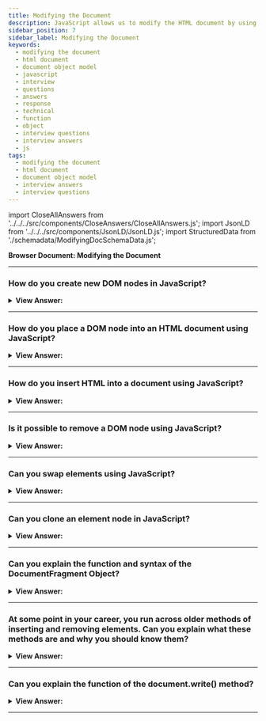```yaml
---
title: Modifying the Document
description: JavaScript allows us to modify the HTML document by using the Document Object Model (DOM). - JavaScript Interview Questions & Answers
sidebar_position: 7
sidebar_label: Modifying the Document
keywords:
  - modifying the document
  - html document
  - document object model
  - javascript
  - interview
  - questions
  - answers
  - response
  - technical
  - function
  - object
  - interview questions
  - interview answers
  - js
tags:
  - modifying the document
  - html document
  - document object model
  - interview answers
  - interview questions
---
```


import CloseAllAnswers from '../../../src/components/CloseAnswers/CloseAllAnswers.js';
import JsonLD from '../../../src/components/JsonLD/JsonLD.js';
import StructuredData from './schemadata/ModifyingDocSchemaData.js';

<JsonLD data={StructuredData} />

<head>
  <title>Modifying the Document | JavaScript Frontend Phone Interview</title>
</head>

**Browser Document: Modifying the Document**

<CloseAllAnswers />

---

### How do you create new DOM nodes in JavaScript?

<details>
  <summary><strong>View Answer:</strong></summary>
  <div>
  <div><strong>Interview Response:</strong> You can create new DOM nodes using the document.createElement(tagName) method, and add text with textContent. Then append to an existing node with parentNode.appendChild(newNode).
    </div><br />
  <div><strong>Technical Response:</strong> Two methods, including the createElement and createTextNode methods, are used to create DOM nodes. The document.createElement(tag) creates a new element node. The document.createTextNode(‘text’) creates a new text node with the give ‘text’. We need to create element nodes, such as a div, most of the time.
    </div><br />
  <div><strong className="codeExample">Code Example:</strong><br /><br />

  <div></div>

```js
let newNode = document.createElement('div');
newNode.textContent = 'Hello!';
document.body.appendChild(newNode);
```

  </div>
  </div>
</details>

---

### How do you place a DOM node into an HTML document using JavaScript?

<details>
  <summary><strong>View Answer:</strong></summary>
  <div>
  <div><strong>Interview Response:</strong> You can insert a DOM node into an HTML document by selecting the parent node using document.querySelector(selector) and then using parentNode.appendChild(newNode).
    </div><br />
  <div><strong className="codeExample">Code Example:</strong><br /><br />

  <div></div>

```html
<ul id="menu">
</ul>

<script>
function createMenuItem(name) {
    let li = document.createElement('li');
    li.textContent = name;
    return li;
}
// get the ul#menu
const menu = document.querySelector('#menu');
// add menu item
menu.appendChild(createMenuItem('Home'));
menu.appendChild(createMenuItem('Services'));
menu.appendChild(createMenuItem('About Us'));
</script>
```

  </div>
  </div>
</details>

---

### How do you insert HTML into a document using JavaScript?

<details>
  <summary><strong>View Answer:</strong></summary>
  <div>
  <div><strong>Interview Response:</strong> If you want to insert HTML into a document, we use the insertAdjacentHTML(where, HTML). We use two parameters to specify where and the second parameter of what or the HTML (it must be a string type, you need to add quotes) that we want to insert.<br /><br />
  <strong>Additional Information:</strong> We can also use insertAdjacentText and insertAdjacentElement in a similar fashion. <br /><br />
  <ol>
    <li>The insertAdjacentText(where, text) has the same syntax, but a string of text is inserted “as text” instead of HTML.</li>
    <li>The insertAdjacentElement(where, element) has the same syntax but inserts an element.</li>
    <li>They exist primarily to make syntax "consistent." In practice, insertAdjacentHTML is the sole method utilized most of the time. Because we have methods append/prepend/before/after for elements and text - they are easy to create and may incorporate nodes/text fragments.</li>
  </ol>
  </div><br />
  <div><strong className="codeExample">Code Example:</strong><br /><br />

  <div></div>

```html
<div id="div"></div>
<script>
  div.insertAdjacentHTML('beforebegin', '<p>Hello</p>');
  div.insertAdjacentHTML('afterend', '<p>Bye</p>');
</script>

<!-- OUTPUT RESULT -->
<p>Hello</p>
<div id="div"></div>
<p>Bye</p>
```

  </div>
  </div>
</details>

---

### Is it possible to remove a DOM node using JavaScript?

<details>
  <summary><strong>View Answer:</strong></summary>
  <div>
  <div><strong>Interview Response:</strong> Yes, to remove a node, there’s a method node.remove(). Please note: if we want to move an element to another place – there is no need to remove it from the old one.
    </div><br />
  <div><strong className="codeExample">Code Example:</strong><br /><br />

  <div></div>

```html
<style>
  .alert {
    padding: 15px;
    border: 1px solid #d6e9c6;
    border-radius: 4px;
    color: #3c763d;
    background-color: #dff0d8;
  }
</style>

<script>
  let div = document.createElement('div');
  div.className = 'alert';
  div.innerHTML =
    "<strong>Hi there!</strong> You've read an important message.";

  document.body.append(div);
  setTimeout(() => div.remove(), 1000);
</script>
```

  </div>
  </div>
</details>

---

### Can you swap elements using JavaScript?

<details>
  <summary><strong>View Answer:</strong></summary>
  <div>
  <div><strong>Interview Response:</strong> Yes, there is a simple approach to doing this in JavaScript. For example, if we want to swap adjacent elements, we can use the after method by specifying what we want to go after a specific element node.
    </div><br />
  <div><strong className="codeExample">Code Example:</strong><br /><br />

  <div></div>

```html
<div id="first">First</div>
<div id="second">Second</div>
<script>
  const first = document.getElementById('first');
  const second = document.getElementById('second');
  // no need to call remove
  second.after(first); // take #second and after it insert #first
</script>

<!-- Output: -->
<!-- Second -->
<!-- First -->
```

  </div>
  </div>
</details>

---

### Can you clone an element node in JavaScript?

<details>
  <summary><strong>View Answer:</strong></summary>
  <div>
  <div><strong>Interview Response:</strong> Yes, you can clone an element in JavaScript using the cloneNode() method. You can use element.cloneNode(true) to include all child nodes.
    </div><br />
  <div><strong className="codeExample">Code Example:</strong><br /><br />

  <div></div>

```html
<style>
  .alert {
    padding: 15px;
    border: 1px solid #d6e9c6;
    border-radius: 4px;
    color: #3c763d;
    background-color: #dff0d8;
  }
</style>

<div class="alert" id="div">
  <strong>Hi there!</strong> You've read an important message.
</div>

<script>
  let div2 = div.cloneNode(true); // clone the message
  div2.querySelector('strong').innerHTML = 'Bye there!'; // change the clone

  div.after(div2); // show the clone after the existing div
</script>
```

---

:::note
Once you have cloned the node, you use the appendChild() or insertBefore() method to insert the cloned node into the document. If you want a deep clone, you set the deep parameter value to true if you want to clone all descendants (children); otherwise, false.
:::

  </div>
  </div>
</details>

---

### Can you explain the function and syntax of the DocumentFragment Object?

<details>
  <summary><strong>View Answer:</strong></summary>
  <div>
  <div><strong>Interview Response:</strong> A DocumentFragment is a minimal document object that stores nodes. It helps improve performance by limiting reflows and repaints when manipulating multiple nodes simultaneously.
    </div><br />
  <div><strong className="codeExample">Code Example:</strong><br /><br />

  <div></div>

```html
<ul id="ul"></ul>

<script>
  function getListContent() {
    let fragment = new DocumentFragment();

    for (let i = 1; i <= 3; i++) {
      let li = document.createElement('li');
      li.append(i);
      fragment.append(li);
    }

    return fragment;
  }

  ul.append(getListContent()); // (*)
</script>

<!-- Output:
<ul>
  <li>1</li>
  <li>2</li>
  <li>3</li>
</ul> -->
```

---

:::note
We rarely use DocumentFragment explicitly. Why append to a special kind of node if we can return an array of nodes instead?
:::

  </div>
  </div>
</details>

---

### At some point in your career, you run across older methods of inserting and removing elements. Can you explain what these methods are and why you should know them?

<details>
  <summary><strong>View Answer:</strong></summary>
  <div>
  <div><strong>Interview Response:</strong> Older methods include appendChild(), removeChild(), insertBefore(). Despite being less intuitive than modern methods, they're important to know for understanding, maintaining, and refactoring legacy code.</div><br />
  <div><strong>Technical Response:</strong> Several methods were used before the more modern methods for inserting and removing nodes. They include appendChild, insertBefore, replaceChild, and removeChild. Although they aren’t used in modern code, we should be aware of their function, use, and syntax, because we may run across them in older applications.
  </div><br />
  <div><strong className="codeExample">Code Example:</strong><br /><br />

  <div></div>

```html
<ol id="list">
  <li>0</li>
  <li>1</li>
  <li>2</li>
</ol>

<script>
  let newLi = document.createElement('li');
  newLi.innerHTML = 'Hello, world!';

  list.appendChild(newLi);
</script>

<!-- 

Output:

1. 0

2. 1

3. 2

4. Hello, world! 

-->
```

---

:::note
These methods come from ancient times. Nowadays, there is no reason to use them, as modern methods, such as append, prepend, before, after, remove, replaceWith, are more flexible. This information helps to understand old scripts, but now we do not need it for new development.
:::

  </div>
  </div>
</details>

---

### Can you explain the function of the document.write() method?

<details>
  <summary><strong>View Answer:</strong></summary>
  <div>
  <div><strong>Interview Response:</strong> document.write() is a JavaScript method used to output string content into the HTML document, typically during page load. It's not recommended for updating content post-rendering due to potentially destructive behavior.
    </div><br />
  <div><strong className="codeExample">Code Example:</strong><br /><br />

<strong>Syntax: </strong> document.write(markup);<br /><br />

  <div></div>

```html
<p>After one second the contents of this page will be replaced...</p>
<script>
  // document.write after 1 second
  // that's after the page loaded, so it erases the existing content
  setTimeout(() => document.write('<b>...By this.</b>'), 1000);
</script>
```

---

:::note
Because document.write() writes to the document stream, calling document.write() on a closed (loaded) document automatically calls document.open(), which will clear (overwrite) the document. The method comes from times when there was no DOM, no standards… Old times. It still lives because scripts are using it. In modern scripts, we can rarely see it because If we call it afterward, the existing document content gets erased. There are some use cases for this, but very few.
:::

  </div>
  </div>
</details>

---

